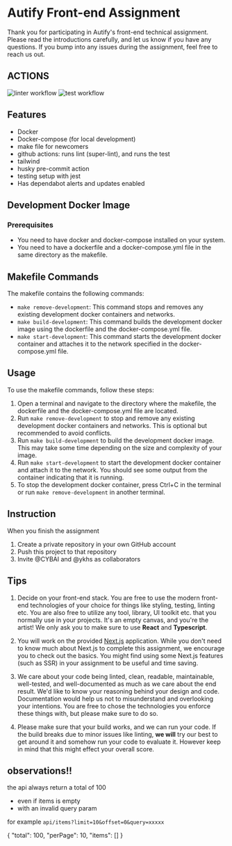 # Autify Front-end Assignment

Thank you for participating in Autify's front-end technical assignment. Please read the introductions carefully, and let us know if you have any questions. If you bump into any issues during the assignment, feel free to reach us out.

## ACTIONS 

![linter workflow](https://github.com/eduaravila/acme-store/actions/workflows/lint.yml/badge.svg)
![test workflow](https://github.com/eduaravila/acme-store/actions/workflows/test.yml/badge.svg)


## Features
  - Docker
  - Docker-compose (for local development)
  - make file for newcomers 
  - github actions: runs lint (super-lint), and runs the test
  - tailwind
  - husky pre-commit action 
  - testing setup with jest
  - Has dependabot alerts and updates enabled


## Development Docker Image

### Prerequisites

- You need to have docker and docker-compose installed on your system.
- You need to have a dockerfile and a docker-compose.yml file in the same directory as the makefile.

## Makefile Commands

The makefile contains the following commands:

- `make remove-development`: This command stops and removes any existing development docker containers and networks.
- `make build-development`: This command builds the development docker image using the dockerfile and the docker-compose.yml file.
- `make start-development`: This command starts the development docker container and attaches it to the network specified in the docker-compose.yml file.

## Usage

To use the makefile commands, follow these steps:

1. Open a terminal and navigate to the directory where the makefile, the dockerfile and the docker-compose.yml file are located.
2. Run `make remove-development` to stop and remove any existing development docker containers and networks. This is optional but recommended to avoid conflicts.
3. Run `make build-development` to build the development docker image. This may take some time depending on the size and complexity of your image.
4. Run `make start-development` to start the development docker container and attach it to the network. You should see some output from the container indicating that it is running.
5. To stop the development docker container, press Ctrl+C in the terminal or run `make remove-development` in another terminal.


## Instruction

When you finish the assignment

1. Create a private repository in your own GitHub account
2. Push this project to that repository
3. Invite @CYBAI and @ykhs as collaborators

## Tips

1. Decide on your front-end stack. You are free to use the modern front-end technologies of your choice for things like styling, testing, linting etc. You are also free to utilize any tool, library, UI toolkit etc. that you normally use in your projects. It's an empty canvas, and you're the artist! We only ask you to make sure to use **React** and **Typescript**.

2. You will work on the provided [Next.js](https://nextjs.org/docs/getting-started) application. While you don't need to know much about Next.js to complete this assignment, we encourage you to check out the basics. You might find using some Next.js features (such as SSR) in your assignment to be useful and time saving.

3. We care about your code being linted, clean, readable, maintainable, well-tested, and well-documented as much as we care about the end result. We'd like to know your reasoning behind your design and code. Documentation would help us not to misunderstand and overlooking your intentions. You are free to chose the technologies you enforce these things with, but please make sure to do so.

4. Please make sure that your build works, and we can run your code. If the build breaks due to minor issues like linting, **we will** try our best to get around it and somehow run your code to evaluate it. However keep in mind that this might effect your overall score.


## observations!!

the api always return a total of 100
- even if items is empty 
- with an invalid query param

for example 
`api/items?limit=10&offset=0&query=xxxxx`

{
	"total": 100,
	"perPage": 10,
	"items": []
}
